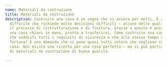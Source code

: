 ```yaml
---
name: Materiali da costruzione
title: Materiali da costruzione
description: Costruire una casa è un sogno che si avvera per molti. È anche un processo
  difficile che richiede molte decisioni difficili – alcune delle quali riguardano
  il processo di ristrutturazione e di finitura. Grazie a questo è possibile costruire
  una casa chiavi in mano, pronta a trasferirsi. Come costruire una casa che sia funzionale,
  che soddisfi tutti i requisiti di sicurezza e che allo stesso tempo non costi una
  fortuna? È una domanda che si pone quasi tutti coloro che vogliono costruire una
  casa. Non esiste una ricetta per una casa perfetta – ma si può partire dalla scelta
  di materiali da costruzione di buona qualità.

---
```

